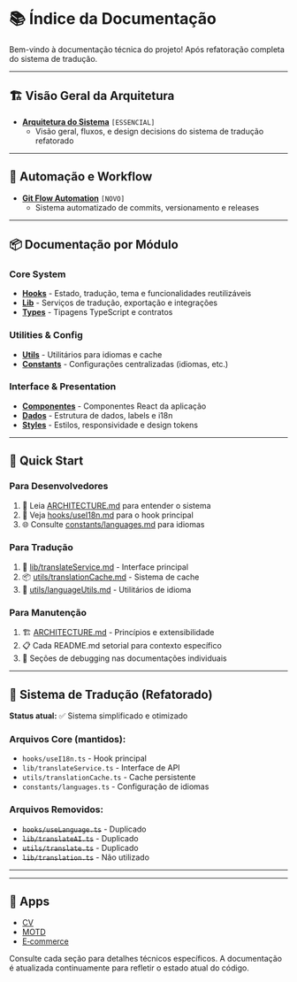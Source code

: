 # 📚 Índice da Documentação

Bem-vindo à documentação técnica do projeto! Após refatoração completa do sistema de tradução.

---

## 🏗️ Visão Geral da Arquitetura

- **[Arquitetura do Sistema](ARCHITECTURE.md)** `[ESSENCIAL]`
  - Visão geral, fluxos, e design decisions do sistema de tradução refatorado

---

## 🤖 Automação e Workflow

- **[Git Flow Automation](GIT_AUTOMATION.md)** `[NOVO]`
  - Sistema automatizado de commits, versionamento e releases

---

## 📦 Documentação por Módulo

### **Core System**
- **[Hooks](hooks/README.md)** - Estado, tradução, tema e funcionalidades reutilizáveis
- **[Lib](lib/README.md)** - Serviços de tradução, exportação e integrações
- **[Types](types/README.md)** - Tipagens TypeScript e contratos

### **Utilities & Config**
- **[Utils](utils/README.md)** - Utilitários para idiomas e cache
- **[Constants](constants/)** - Configurações centralizadas (idiomas, etc.)

### **Interface & Presentation**
- **[Componentes](components/README.md)** - Componentes React da aplicação
- **[Dados](data/README.md)** - Estrutura de dados, labels e i18n
- **[Styles](styles/README.md)** - Estilos, responsividade e design tokens

---

## 🚀 Quick Start

### **Para Desenvolvedores**
1. 📖 Leia [ARCHITECTURE.md](ARCHITECTURE.md) para entender o sistema
2. 🔧 Veja [hooks/useI18n.md](hooks/useI18n.md) para o hook principal
3. 🌐 Consulte [constants/languages.md](constants/languages.md) para idiomas

### **Para Tradução**
1. 🔄 [lib/translateService.md](lib/translateService.md) - Interface principal
2. 📦 [utils/translationCache.md](utils/translationCache.md) - Sistema de cache
3. 🔧 [utils/languageUtils.md](utils/languageUtils.md) - Utilitários de idioma

### **Para Manutenção**
1. 🏗️ [ARCHITECTURE.md](ARCHITECTURE.md) - Princípios e extensibilidade
2. 📋 Cada README.md setorial para contexto específico
3. 🐛 Seções de debugging nas documentações individuais

---

## 🔄 Sistema de Tradução (Refatorado)

**Status atual:** ✅ Sistema simplificado e otimizado

### **Arquivos Core (mantidos):**
- `hooks/useI18n.ts` - Hook principal
- `lib/translateService.ts` - Interface de API
- `utils/translationCache.ts` - Cache persistente
- `constants/languages.ts` - Configuração de idiomas

### **Arquivos Removidos:**
- ~~`hooks/useLanguage.ts`~~ - Duplicado
- ~~`lib/translateAI.ts`~~ - Duplicado  
- ~~`utils/translate.ts`~~ - Duplicado
- ~~`lib/translation.ts`~~ - Não utilizado

---

---

## 🧭 Apps

- [CV](apps/cv.md)
- [MOTD](apps/motd.md)
- [E‑commerce](apps/ecommerce.md)

Consulte cada seção para detalhes técnicos específicos. A documentação é atualizada continuamente para refletir o estado atual do código.
